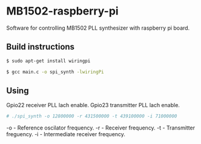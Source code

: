 # MB1502-raspberry-pi
Software for controlling MB1502 PLL synthesizer with raspberry pi board.

Build instructions
------------------
```bash
$ sudo apt-get install wiringpi
```
```bash
$ gcc main.c -o spi_synth -lwiringPi
```
Using
------------------
Gpio22 receiver PLL lach enable.
Gpio23 transmitter PLL lach enable.
```bash
# ./spi_synth -o 12800000 -r 431500000 -t 439100000 -i 71000000
```
  -o - Reference oscilator frequency.
  -r - Receiver frequency.
  -t - Transmitter freguency.
  -i - Intermediate receiver frequency.

